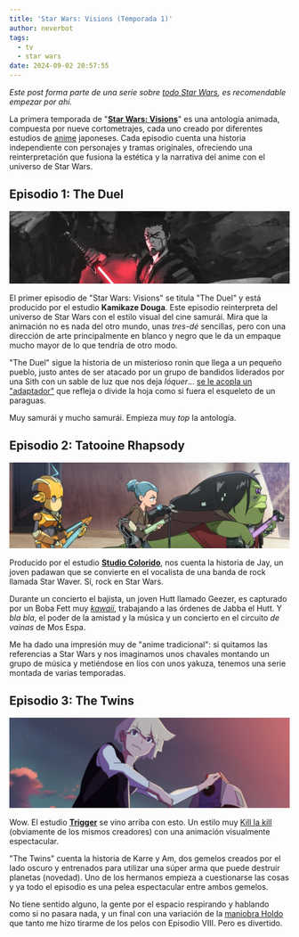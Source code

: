 ```yaml
---
title: 'Star Wars: Visions (Temporada 1)'
author: neverbot
tags:
  - tv
  - star wars
date: 2024-09-02 20:57:55
---
```


*Este post forma parte de una serie sobre [todo Star Wars](/cine/todo-star-wars/), es recomendable empezar por ahí.*

La primera temporada de "[**Star Wars: Visions**](https://en.wikipedia.org/wiki/Star_Wars:_Visions)" es una antología animada, compuesta por nueve cortometrajes, cada uno creado por diferentes estudios de [anime](https://en.wikipedia.org/wiki/Anime) japoneses. Cada episodio cuenta una historia independiente con personajes y tramas originales, ofreciendo una reinterpretación que fusiona la estética y la narrativa del anime con el universo de Star Wars. 

## Episodio 1: The Duel

![the-duel](./star-wars-visions-temporada-1/the-duel.jpg)

El primer episodio de "Star Wars: Visions" se titula "The Duel" y está producido por el estudio **Kamikaze Douga**. Este episodio reinterpreta del universo de Star Wars con el estilo visual del cine samurái. Mira que la animación no es nada del otro mundo, unas *tres-dé* sencillas, pero con una dirección de arte principalmente en blanco y negro que le da un empaque mucho mayor de lo que tendría de otro modo.

"The Duel" sigue la historia de un misterioso ronin que llega a un pequeño pueblo, justo antes de ser atacado por un grupo de bandidos liderados por una Sith con un sable de luz que nos deja *lóquer*... [se le acopla un "adaptador"](https://starwars.fandom.com/wiki/Lightsaber_parasol) que refleja o divide la hoja como si fuera el esqueleto de un paraguas.

Muy samurái y mucho samurái. Empieza muy *top* la antología.

## Episodio 2: Tatooine Rhapsody

![tatooine-rhapsody](./star-wars-visions-temporada-1/tatooine-rhapsody.jpg)

Producido por el estudio [**Studio Colorido**](https://en.wikipedia.org/wiki/Studio_Colorido), nos cuenta la historia de Jay, un joven padawan que se convierte en el vocalista de una banda de rock llamada Star Waver. Sí, rock en Star Wars.

Durante un concierto el bajista, un joven Hutt llamado Geezer, es capturado por un Boba Fett muy [*kawaii*](https://en.wikipedia.org/wiki/Kawaii), trabajando a las órdenes de Jabba el Hutt. Y *bla bla*, el poder de la amistad y la música y un concierto en el circuito *de vainas* de Mos Espa.

Me ha dado una impresión muy de "anime tradicional": si quitamos las referencias a Star Wars y nos imaginamos unos chavales montando un grupo de música y metiéndose en líos con unos yakuza, tenemos una serie montada de varias temporadas.

## Episodio 3: The Twins

![the-twins](./star-wars-visions-temporada-1/the-twins.jpg)

Wow. El estudio [**Trigger**](https://en.wikipedia.org/wiki/Studio_Trigger) se vino arriba con esto. Un estilo muy [Kill la kill](https://en.wikipedia.org/wiki/Kill_la_Kill) (obviamente de los mismos creadores) con una animación visualmente espectacular.

"The Twins" cuenta la historia de Karre y Am, dos gemelos creados por el lado oscuro y entrenados para utilizar una súper arma que puede destruir planetas (novedad). Uno de los hermanos empieza a cuestionarse las cosas y ya todo el episodio es una pelea espectacular entre ambos gemelos.

No tiene sentido alguno, la gente por el espacio respirando y hablando como si no pasara nada, y un final  con una variación de la [maniobra Holdo](https://starwars.fandom.com/wiki/Holdo_maneuver) que tanto me hizo tirarme de los pelos con Episodio VIII. Pero es divertido.
